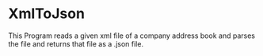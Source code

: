 # XmlToJson

This Program reads a given xml file of a company address book and parses the file and returns that file as a .json file. 

